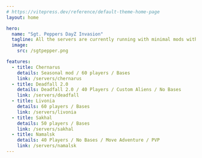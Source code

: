 ```yaml
---
# https://vitepress.dev/reference/default-theme-home-page
layout: home

hero:
  name: "Sgt. Peppers DayZ Invasion"
  tagline: All the servers are currently running with minimal mods with a focus on Vanilla gameplay with quality-of-life improvements.
  image: 
    src: /sgtpepper.png

features:
  - title: Chernarus
    details: Seasonal mod / 60 players / Bases
    link: /servers/chernarus
  - title: Deadfall 2.0
    details: Deadfall 2.0 / 40 Players / Custom Aliens / No Bases
    link: /servers/deadfall
  - title: Livonia
    details: 60 players / Bases
    link: /servers/livonia
  - title: Sakhal
    details: 50 players / Bases
    link: /servers/sakhal
  - title: Namalsk
    details: 40 Players / No Bases / Move Adventure / PVP
    link: /servers/namalsk
---
```


